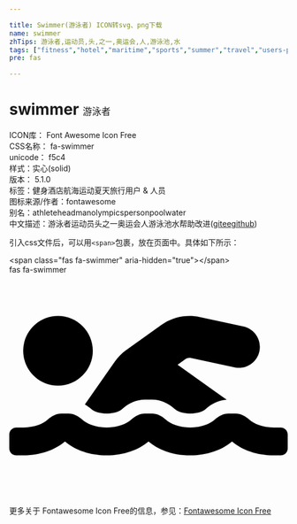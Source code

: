 ```yaml
---

title: Swimmer(游泳者) ICON转svg、png下载
name: swimmer
zhTips: 游泳者,运动员,头,之一,奥运会,人,游泳池,水
tags: ["fitness","hotel","maritime","sports","summer","travel","users-people"]
pre: fas

---
```


# swimmer  <small style="font-size: 60%;font-weight: 100">游泳者</small>


<div class="detail-page">
<p>
<span>
ICON库：
<span class="badge-secondary badge">Font Awesome Icon Free</span> 
</span>
<br/>
<span>
CSS名称：
<span class="badge-secondary badge">fa-swimmer</span> 
</span>
<br/>
<span>
unicode：
<span class="badge-secondary badge">f5c4</span> 
<copy-btn content='f5c4' btn-title=""></copy-btn>
<copy-btn :content='String.fromCodePoint(parseInt("f5c4", 16))' btn-title="复制U"></copy-btn>
</span><br/><span>样式：<span class="badge-light badge">实心(solid)</span></span>
<br/>
<span>
版本：
<span class="badge-secondary badge">5.1.0</span> 
</span><br/><span>标签：<span class="badge-light badge"><router-link to="/tags/fitness.html">健身</router-link></span><span class="badge-light badge"><router-link to="/tags/hotel.html">酒店</router-link></span><span class="badge-light badge"><router-link to="/tags/maritime.html">航海</router-link></span><span class="badge-light badge"><router-link to="/tags/sports.html">运动</router-link></span><span class="badge-light badge"><router-link to="/tags/summer.html">夏天</router-link></span><span class="badge-light badge"><router-link to="/tags/travel.html">旅行</router-link></span><span class="badge-light badge"><router-link to="/tags/users-people.html">用户 & 人员</router-link></span></span>
<br/>
<span>图标来源/作者：<span class="badge-light badge">fontawesome</span></span> 
<br/>
<span>别名：<span class="badge-light badge">athlete</span><span class="badge-light badge">head</span><span class="badge-light badge">man</span><span class="badge-light badge">olympics</span><span class="badge-light badge">person</span><span class="badge-light badge">pool</span><span class="badge-light badge">water</span></span><br/><span class="zh-detail">中文描述：<span class="badge-primary badge">游泳者</span><span class="badge-primary badge">运动员</span><span class="badge-primary badge">头</span><span class="badge-primary badge">之一</span><span class="badge-primary badge">奥运会</span><span class="badge-primary badge">人</span><span class="badge-primary badge">游泳池</span><span class="badge-primary badge">水</span><span class="help-link"><span>帮助改进</span>(<a href="https://gitee.com/liuwave/icon-helper/edit/master/json/fontawesome/solid/swimmer.json" target="_blank" rel="noopener noreferrer">gitee</a><a href="https://github.com/liuwave/icon-helper/edit/master/json/fontawesome/solid/swimmer.json" target="_blank" rel="noopener noreferrer">github</a></span>)</span><br/>
</p>
</div>
<div class="alert alert-dark">
  <i class="fas fa-swimmer fa-xs"></i>
  <i class="fas fa-swimmer fa-sm"></i>
  <i class="fas fa-swimmer fa-lg"></i>
  <i class="fas fa-swimmer fa-2x"></i>
  <i class="fas fa-swimmer fa-3x"></i>
  <i class="fas fa-swimmer fa-5x"></i>
  <i class="fas fa-swimmer fa-7x"></i>
</div>
<div>
  <p>引入css文件后，可以用<code>&lt;span&gt;</code>包裹，放在页面中。具体如下所示：    
  </p>
  <div class="alert alert-primary" style="font-size: 14px">
    &lt;span class="fas fa-swimmer" aria-hidden="true"&gt;&lt;/span&gt;
    <copy-btn content='<span class="fas fa-swimmer" aria-hidden="true"></span>'></copy-btn>
  </div>
  <div class="alert alert-secondary">
    <i class="fas fa-swimmer"
    style="font-size: 24px"
    aria-hidden="true"></i> fas fa-swimmer
    <copy-btn content="fas fa-swimmer" btn-title="复制图标名称"></copy-btn>
  </div>
</div>
<div id="svg" class="svg-wrap">
<svg xmlns="http://www.w3.org/2000/svg" viewBox="0 0 640 512"><path d="M189.61 310.58c3.54 3.26 15.27 9.42 34.39 9.42s30.86-6.16 34.39-9.42c16.02-14.77 34.5-22.58 53.46-22.58h16.3c18.96 0 37.45 7.81 53.46 22.58 3.54 3.26 15.27 9.42 34.39 9.42s30.86-6.16 34.39-9.42c14.86-13.71 31.88-21.12 49.39-22.16l-112.84-80.6 18-12.86c3.64-2.58 8.28-3.52 12.62-2.61l100.35 21.53c25.91 5.53 51.44-10.97 57-36.88 5.55-25.92-10.95-51.44-36.88-57L437.68 98.47c-30.73-6.58-63.02.12-88.56 18.38l-80.02 57.17c-10.38 7.39-19.36 16.44-26.72 26.94L173.75 299c5.47 3.23 10.82 6.93 15.86 11.58zM624 352h-16c-26.04 0-45.8-8.42-56.09-17.9-8.9-8.21-19.66-14.1-31.77-14.1h-16.3c-12.11 0-22.87 5.89-31.77 14.1C461.8 343.58 442.04 352 416 352s-45.8-8.42-56.09-17.9c-8.9-8.21-19.66-14.1-31.77-14.1h-16.3c-12.11 0-22.87 5.89-31.77 14.1C269.8 343.58 250.04 352 224 352s-45.8-8.42-56.09-17.9c-8.9-8.21-19.66-14.1-31.77-14.1h-16.3c-12.11 0-22.87 5.89-31.77 14.1C77.8 343.58 58.04 352 32 352H16c-8.84 0-16 7.16-16 16v32c0 8.84 7.16 16 16 16h16c38.62 0 72.72-12.19 96-31.84 23.28 19.66 57.38 31.84 96 31.84s72.72-12.19 96-31.84c23.28 19.66 57.38 31.84 96 31.84s72.72-12.19 96-31.84c23.28 19.66 57.38 31.84 96 31.84h16c8.84 0 16-7.16 16-16v-32c0-8.84-7.16-16-16-16zm-512-96c44.18 0 80-35.82 80-80s-35.82-80-80-80-80 35.82-80 80 35.82 80 80 80z"/></svg>
</div>
<detail full-name='fa-swimmer'></detail>
    
<div><p>更多关于  Fontawesome Icon Free的信息，参见：<a target="_blank" href="https://iconhelper.cn/fontawesome.html">Fontawesome Icon Free</a>
</p></div>
